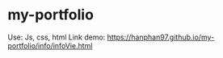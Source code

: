 # my-portfolio
Use: Js, css, html
Link demo: https://hanphan97.github.io/my-portfolio/info/infoVie.html
